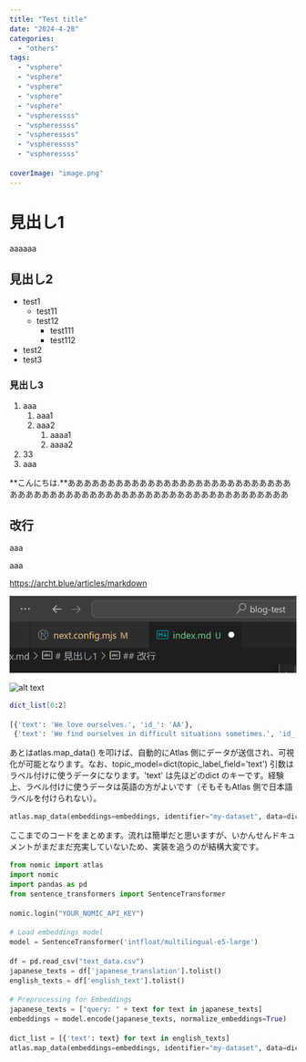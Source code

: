 ```yaml
---
title: "Test title"
date: "2024-4-28"
categories: 
  - "others"
tags: 
  - "vsphere" 
  - "vsphere"
  - "vsphere"
  - "vsphere"
  - "vsphere"
  - "vspheressss"
  - "vspheressss"
  - "vspheressss"
  - "vspheressss"
  - "vspheressss"

coverImage: "image.png"
---
```


# 見出し1
aaaaaa

## 見出し2
- test1
  - test11
  - test12
    - test111
    - test112
- test2
- test3

### 見出し3
1. aaa
   1. aaa1
   2. aaa2
      1. aaaa1
      2. aaaa2
2. 33
3. aaa

**こんにちは.**あああああああああああああああああああああああああああああああああああああああああああああああああああああああああああああああ

## 改行
aaa

aaa


https://archt.blue/articles/markdown

![alt text](images/image-6.png)

![alt text](images/nomic.gif)

```bash
dict_list[0:2]

[{'text': 'We love ourselves.', 'id_': 'AA'},
 {'text': 'We find ourselves in difficult situations sometimes.', 'id_': 'AQ'}]
```

あとはatlas.map\_data() を叩けば、自動的にAtlas 側にデータが送信され、可視化が可能となります。なお、topic\_model=dict(topic\_label\_field='text') 引数はラベル付けに使うデータになります。'text' は先ほどのdict のキーです。経験上、ラベル付けに使うデータは英語の方がよいです（そもそもAtlas 側で日本語ラベルを付けられない）。

```python
atlas.map_data(embeddings=embeddings, identifier="my-dataset", data=dict_list, topic_model=dict(topic_label_field='text'))
```


ここまでのコードをまとめます。流れは簡単だと思いますが、いかんせんドキュメントがまだまだ充実していないため、実装を追うのが結構大変です。

```python
from nomic import atlas
import nomic
import pandas as pd
from sentence_transformers import SentenceTransformer

nomic.login("YOUR_NOMIC_API_KEY")

# Load embeddings model
model = SentenceTransformer('intfloat/multilingual-e5-large')

df = pd.read_csv("text_data.csv")
japanese_texts = df['japanese_translation'].tolist()
english_texts = df['english_text'].tolist()

# Preprocessing for Embeddings
japanese_texts = ["query: " + text for text in japanese_texts]
embeddings = model.encode(japanese_texts, normalize_embeddings=True)

dict_list = [{'text': text} for text in english_texts]
atlas.map_data(embeddings=embeddings, identifier="my-dataset", data=dict_list, topic_model=dict(topic_label_field='text'))
```